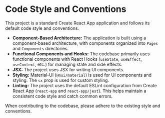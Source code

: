 
# Code Style and Conventions

This project is a standard Create React App application and follows its default code style and conventions.

- **Component-Based Architecture:** The application is built using a component-based architecture, with components organized into `Pages` and `Components` directories.
- **Functional Components and Hooks:** The codebase primarily uses functional components with React Hooks (`useState`, `useEffect`, `useContext`, etc.) for managing state and side effects.
- **JSX:** The project uses JSX for writing UI components.
- **Styling:** Material-UI (`@mui/material`) is used for UI components and styling. The `sx` prop is used for custom styling.
- **Linting:** The project uses the default ESLint configuration from Create React App (`react-app` and `react-app/jest`). This helps maintain a consistent code style and catch common errors.

When contributing to the codebase, please adhere to the existing style and conventions.
